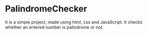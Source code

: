 # PalindromeChecker
It is a simple project, made using html, css and JavaScript.
It checks whether an entered number is palindrome or not.
